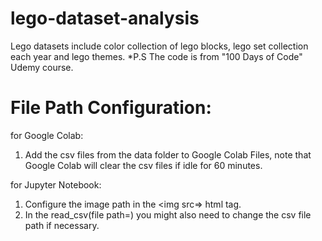 # lego-dataset-analysis
Lego datasets include color collection of lego blocks, lego set collection each year and lego themes.
*P.S The code is from "100 Days of Code" Udemy course.

# File Path Configuration:

for Google Colab:

1. Add the csv files from the data folder to Google Colab Files, note that Google Colab will clear the csv files if idle for 60 minutes.

for Jupyter Notebook:

1. Configure the image path in the <img src=> html tag.
2. In the read_csv(file path=) you might also need to change the csv file path if necessary.
